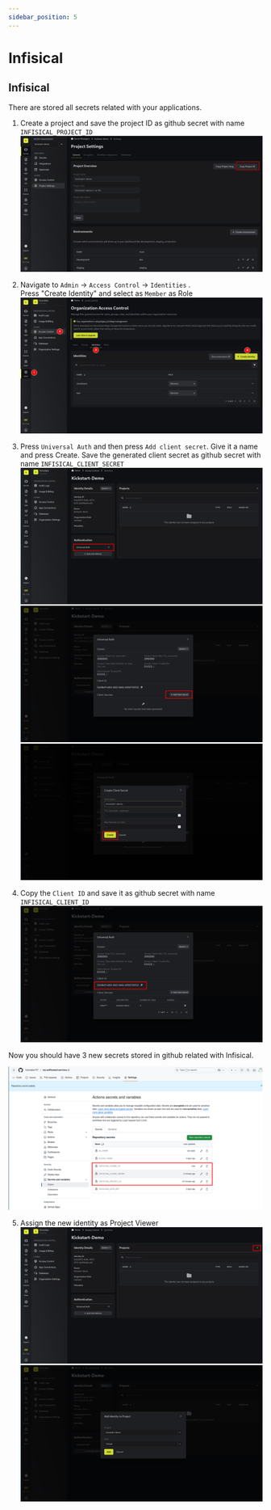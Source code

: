```yaml
---
sidebar_position: 5
---
```


# Infisical

## Infisical

There are stored all secrets related with your applications.  

1. Create a project and save the project ID as github secret with name `INFISICAL_PROJECT_ID`
![](../../static/img/infisical-project-id.png)

2. Navigate to `Admin` -> `Access Control` -> `Identities` .  
Press "Create Identity" and select as `Member` as Role
![](../../static/img/infisical-create-identity.png)

3. Press `Universal Auth` and then press `Add client secret`. Give it a name and press Create. Save the generated client secret as github secret with name `INFISICAL_CLIENT_SECRET`
![](../../static/img/infisical-universal-auth.png)
![](../../static/img/infisical-add-client-secret.png)
![](../../static/img/infisical-create-client-secret.png)

4. Copy the `Client ID` and save it as github secret with name `INFISICAL_CLIENT_ID`  
![](../../static/img/infisical-client-id.png)

Now you should have 3 new secrets stored in github related with Infisical.

![](../../static/img/github-infisical-client-secret.png)


5. Assign the new identity as Project Viewer
![](../../static/img/infisical-project-1.png)
![](../../static/img/infisical-project-2.png)


